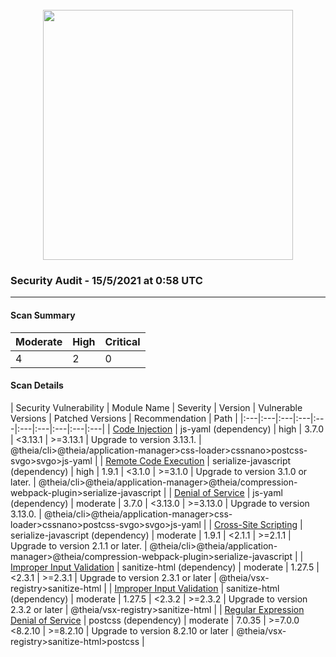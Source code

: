 <div align='center'><br /><img src="https://raw.githubusercontent.com/theia-ide/security-audit/master/assets/security-header.png" width="400px"/></div>

### Security Audit - 15/5/2021 at 0:58 UTC
-- -

#### Scan Summary

| Moderate | High | Critical |
|:---|:---|:---|
| 4 | 2 | 0 |


#### Scan Details

| Security Vulnerability | Module Name | Severity | Version | Vulnerable Versions | Patched Versions | Recommendation | Path |
|:---|:---|:---|:---|:---|:---|:---|:---|:---|:---|
| [Code Injection](https://npmjs.com/advisories/813) | js-yaml (dependency) | high | 3.7.0 | <3.13.1 | >=3.13.1 | Upgrade to version 3.13.1. | @theia/cli>@theia/application-manager>css-loader>cssnano>postcss-svgo>svgo>js-yaml |
| [Remote Code Execution](https://npmjs.com/advisories/1548) | serialize-javascript (dependency) | high | 1.9.1 | <3.1.0 | >=3.1.0 | Upgrade to version 3.1.0 or later. | @theia/cli>@theia/application-manager>@theia/compression-webpack-plugin>serialize-javascript |
| [Denial of Service](https://npmjs.com/advisories/788) | js-yaml (dependency) | moderate | 3.7.0 | <3.13.0 | >=3.13.0 | Upgrade to version 3.13.0. | @theia/cli>@theia/application-manager>css-loader>cssnano>postcss-svgo>svgo>js-yaml |
| [Cross-Site Scripting](https://npmjs.com/advisories/1426) | serialize-javascript (dependency) | moderate | 1.9.1 | <2.1.1 | >=2.1.1 | Upgrade to version 2.1.1 or later. | @theia/cli>@theia/application-manager>@theia/compression-webpack-plugin>serialize-javascript |
| [Improper Input Validation](https://npmjs.com/advisories/1675) | sanitize-html (dependency) | moderate | 1.27.5 | <2.3.1 | >=2.3.1 | Upgrade to version 2.3.1 or later | @theia/vsx-registry>sanitize-html |
| [Improper Input Validation](https://npmjs.com/advisories/1676) | sanitize-html (dependency) | moderate | 1.27.5 | <2.3.2 | >=2.3.2 | Upgrade to version 2.3.2 or later | @theia/vsx-registry>sanitize-html |
| [Regular Expression Denial of Service](https://npmjs.com/advisories/1693) | postcss (dependency) | moderate | 7.0.35 | >=7.0.0 <8.2.10 | >=8.2.10 | Upgrade to version 8.2.10 or later | @theia/vsx-registry>sanitize-html>postcss |

